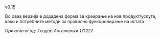 v0.15

Во оваа верзија е додадена форма за креирање на нов продукт/услуга, како и потребните методи за правилно функционирање на истата

*Прикачено од: Теодор Ангеловски 171227*
